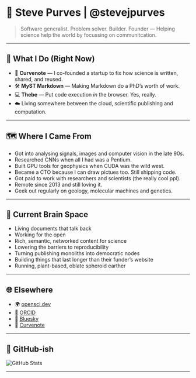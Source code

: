 # 🧬 Steve Purves | @stevejpurves

> Software generalist. Problem solver. Builder. Founder — Helping science help the world by focussing on communitcation.



---

## 🧪 What I Do (Right Now)

- 🧠 **Curvenote** — I co-founded a startup to fix how science is written, shared, and reused.
- 🛠 **MyST Markdown** — Making Markdown do a PhD’s worth of work.
- 💻 **Thebe** — Put code execution *in* the browser. Yes, really.
- ☁️ Living somewhere between the cloud, scientific publishing and computation.

---

## 🗺 Where I Came From

- Got into analysing signals, images and computer vision in the late 90s.
- Researched CNNs when all I had was a Pentium.
- Built GPU tools for geophysics when CUDA was the wild west.
- Became a CTO because I can draw pictues too. Still shipping code.
- Got paid to work with researchers and scientists (the really cool ppl).
- Remote since 2013 and still loving it.
- Geek out regularly on geology, molecular machines and genetics.

---

## 🧠 Current Brain Space

- Living documents that talk back
- Working for the open
- Rich, semantic, networked content for science
- Lowering the barriers to reproducibility
- Turning publishing monoliths into democratic nodes
- Building things that last longer than their funder’s website
- Running, plant-based, oblate spheroid earther

---

## 🌐 Elsewhere

- 🌍 [opensci.dev](https://opensci.dev)
- 🧬 [ORCID](https://orcid.org/0000-0002-0760-5497)
- 🌌 [Bluesky](https://bsky.app/profile/opensci.dev)
- 🧠 [Curvenote](https://curvenote.com)

---

## 🤖 GitHub-ish

![GitHub Stats](https://github-readme-stats.vercel.app/api?username=stevejpurves&show_icons=true&theme=radical)

---

